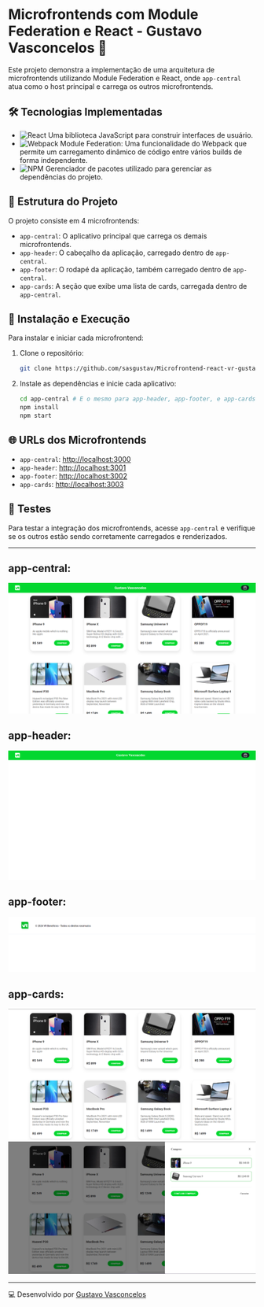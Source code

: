 # Microfrontends com Module Federation e React - Gustavo Vasconcelos 🚀

Este projeto demonstra a implementação de uma arquitetura de microfrontends utilizando Module Federation e React, onde `app-central` atua como o host principal e carrega os outros microfrontends.

## 🛠 Tecnologias Implementadas

 - ![React](https://img.shields.io/badge/-React-61DAFB?style=flat-square&logo=react&logoColor=white) Uma biblioteca JavaScript para construir interfaces de usuário.
 - ![Webpack](https://img.shields.io/badge/-Webpack-8DD6F9?style=flat-square&logo=Webpack&logoColor=white) Module Federation: Uma funcionalidade do Webpack que permite um carregamento dinâmico de código entre vários builds de forma independente.
 - ![NPM](https://img.shields.io/badge/-npm-CB3837?style=flat-square&logo=npm) Gerenciador de pacotes utilizado para gerenciar as dependências do projeto.

## 📂 Estrutura do Projeto

O projeto consiste em 4 microfrontends:

- `app-central`: O aplicativo principal que carrega os demais microfrontends.
- `app-header`: O cabeçalho da aplicação, carregado dentro de `app-central`.
- `app-footer`: O rodapé da aplicação, também carregado dentro de `app-central`.
- `app-cards`: A seção que exibe uma lista de cards, carregada dentro de `app-central`.

## 🚀 Instalação e Execução

Para instalar e iniciar cada microfrontend:

1. Clone o repositório:
   ```bash
   git clone https://github.com/sasgustav/Microfrontend-react-vr-gustavo-vasconcelos.git
   ```

2. Instale as dependências e inicie cada aplicativo:
   ```bash
   cd app-central # E o mesmo para app-header, app-footer, e app-cards
   npm install
   npm start
   ```

## 🌐 URLs dos Microfrontends

- `app-central`: [http://localhost:3000](http://localhost:3000)
- `app-header`: [http://localhost:3001](http://localhost:3001)
- `app-footer`: [http://localhost:3002](http://localhost:3002)
- `app-cards`: [http://localhost:3003](http://localhost:3003)

## 🧪 Testes

Para testar a integração dos microfrontends, acesse `app-central` e verifique se os outros estão sendo corretamente carregados e renderizados.

---

## app-central:
![alt text](image.png)

## app-header:
![alt text](image-1.png)

## app-footer:
![alt text](image-2.png)

## app-cards:
![alt text](image-3.png)
![alt text](image-4.png)

---
💻 Desenvolvido por [Gustavo Vasconcelos](https://github.com/sasgustav)